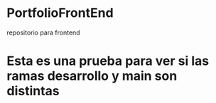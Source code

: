 # PortfolioFrontEnd
repositorio para frontend
# Esta es una prueba para ver si las ramas desarrollo y main son distintas
